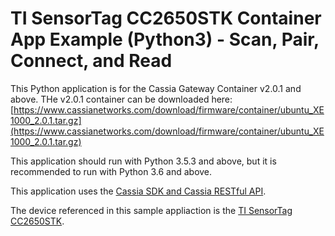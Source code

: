 # TI SensorTag CC2650STK Container App Example (Python3) - Scan, Pair, Connect, and Read


This Python application is for the Cassia Gateway Container v2.0.1 and above.
THe v2.0.1 container can be downloaded here: [https://www.cassianetworks.com/download/firmware/container/ubuntu_XE1000_2.0.1.tar.gz](https://www.cassianetworks.com/download/firmware/container/ubuntu_XE1000_2.0.1.tar.gz)

This application should run with Python 3.5.3 and above, but it is recommended to run with Python 3.6 and above.

This application uses the [Cassia SDK and Cassia RESTful API](https://github.com/CassiaNetworks/CassiaSDKGuide/wiki).

The device referenced in this sample appliaction is the [TI SensorTag CC2650STK](https://www.ti.com/tool/CC2650STK).